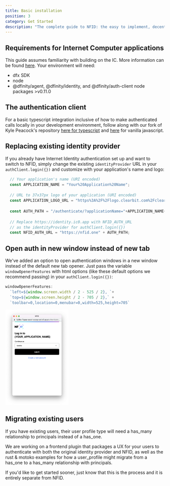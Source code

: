 ```yaml
---
title: Basic installation
position: 3
category: Get Started
description: "The complete guide to NFID: the easy to implement, decentralized one-touch MFA and authorization platform."
---
```


## Requirements for Internet Computer applications
This guide assumes familiarity with building on the IC. More information can be found [here](https://internetcomputer.org/docs/current/developer-docs/build/install-upgrade-remove). Your environment will need:
- dfx SDK
- node
- @dfinity/agent, @dfinity/identity, and @dfinity/auth-client node packages >v0.11.0

## The authentication client
For a basic typescript integration inclusive of how to make authenticated calls locally in your development environment, follow along with our fork of Kyle Peacock's repository [here for typescript](https://github.com/internet-identity-labs/nfid-auth-client-demo/tree/feature/nfid-auth-client-demo) and [here](https://github.com/internet-identity-labs/nfid-auth-client-demo/tree/vanilla-js) for vanilla javascript.

## Replacing existing identity provider
If you already have Internet Identity authentication set up and want to switch to NFID, simply change the existing `identityProvider` URL in your `authClient.login({})` and customize with your application's name and logo:
```js
  // Your application's name (URI encoded)
  const APPLICATION_NAME = "Your%20Application%20Name";

  // URL to 37x37px logo of your application (URI encoded)
  const APPLICATION_LOGO_URL = "https%3A%2F%2Flogo.clearbit.com%2Fclearbit.com";

  const AUTH_PATH = "/authenticate/?applicationName="+APPLICATION_NAME+"&applicationLogo="+APPLICATION_LOGO_URL+"#authorize";

  // Replace https://identity.ic0.app with NFID_AUTH_URL
  // as the identityProvider for authClient.login({}) 
  const NFID_AUTH_URL = "https://nfid.one" + AUTH_PATH;
``` 

## Open auth in new window instead of new tab
We've added an option to open authentication windows in a new window instead of the default new tab opener. Just pass the variable `windowOpenerFeatures` with html options (like these default options we recommend passing) in your `authClient.login({})`:

```js
windowOpenerFeatures: 
  `left=${window.screen.width / 2 - 525 / 2}, `+
  `top=${window.screen.height / 2 - 705 / 2},` +
  `toolbar=0,location=0,menubar=0,width=525,height=705`
```

<img src="account_selection_screen.png" style="width:200px;margin:auto;"></img>

## Migrating existing users
If you have existing users, their user profile type will need a has_many relationship to principals instead of a has_one.

We are working on a frontend plugin that packages a UX for your users to authenticate with both the original identity provider and NFID, as well as the rust & motoko examples for how a user_profile might migrate from a has_one to a has_many relationship with principals.

If you'd like to get started sooner, just know that this is the process and it is entirely separate from NFID.